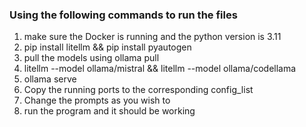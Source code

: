 ### Using the following commands to run the files
1. make sure the Docker is running and the python version is 3.11
2. pip install litellm && pip install pyautogen
3. pull the models using ollama pull <model>
4. litellm --model ollama/mistral && litellm --model ollama/codellama
5. ollama serve
6. Copy the running ports to the corresponding config_list
7. Change the prompts as you wish to
8. run the program and it should be working
